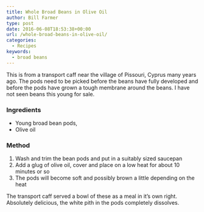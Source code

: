 ```yaml
---
title: Whole Broad Beans in Olive Oil
author: Bill Farmer
type: post
date: 2016-06-08T18:53:38+00:00
url: /whole-broad-beans-in-olive-oil/
categories:
  - Recipes
keywords:
  - broad beans
---
```

This is from a transport caff near the village of Pissouri, Cyprus many years ago. The pods need to be picked before the beans have fully developed and before the pods have grown a tough membrane around the beans. I have not seen beans this young for sale.

### Ingredients

  * Young broad bean pods,
  * Olive oil

### Method

  1. Wash and trim the bean pods and put in a suitably sized saucepan
  2. Add a glug of olive oil, cover and place on a low heat for about 10 minutes or so
  3. The pods will become soft and possibly brown a little depending on the heat

The transport caff served a bowl of these as a meal in it&#8217;s own right. Absolutely delicious, the white pith in the pods completely dissolves.
